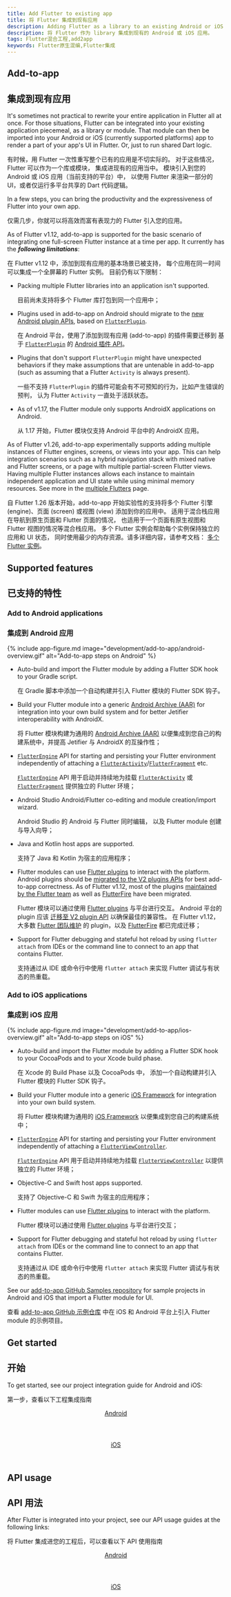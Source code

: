 ```yaml
---
title: Add Flutter to existing app
title: 将 Flutter 集成到现有应用
description: Adding Flutter as a library to an existing Android or iOS app.
description: 将 Flutter 作为 library 集成到现有的 Android 或 iOS 应用。
tags: Flutter混合工程,add2app
keywords: Flutter原生混编,Flutter集成
---
```


## Add-to-app

## 集成到现有应用

It's sometimes not practical to rewrite your entire application in
Flutter all at once. For those situations,
Flutter can be integrated into your existing
application piecemeal, as a library or module.
That module can then be imported into your Android or iOS
(currently supported platforms) app to render a part of your
app's UI in Flutter. Or, just to run shared Dart logic.

有时候，用 Flutter 一次性重写整个已有的应用是不切实际的。
对于这些情况，Flutter 可以作为一个库或模块，
集成进现有的应用当中。
模块引入到您的 Android 或 iOS 应用（当前支持的平台）中，
以使用 Flutter 来渲染一部分的 UI，或者仅运行多平台共享的 Dart 代码逻辑。

In a few steps, you can bring the productivity and the expressiveness of
Flutter into your own app.

仅需几步，你就可以将高效而富有表现力的 Flutter 引入您的应用。

As of Flutter v1.12, add-to-app is supported for the basic scenario of
integrating one full-screen Flutter instance at a time per app.
It currently has the _**following limitations**_:

在 Flutter v1.12 中，添加到现有应用的基本场景已被支持，
每个应用在同一时间可以集成一个全屏幕的 Flutter 实例。
目前仍有以下限制：

* Packing multiple Flutter libraries into an
  application isn't supported.

  目前尚未支持将多个 Flutter 库打包到同一个应用中；
  
* Plugins used in add-to-app on Android should migrate
  to the [new Android plugin APIs][Android plugin APIs], based on [`FlutterPlugin`].

  在 Android 平台，使用了添加到现有应用 (add-to-app) 的插件需要迁移到
  基于 [`FlutterPlugin`] 的 [Android 插件 API][Android plugin APIs]。
  
* Plugins that don't support `FlutterPlugin` might have unexpected
  behaviors if they make assumptions that are untenable in add-to-app
  (such as assuming that a Flutter `Activity` is always present).

  一些不支持 `FlutterPlugin` 的插件可能会有不可预知的行为，比如产生错误的预判，
  认为 Flutter `Activity` 一直处于活跃状态。
  
* As of v1.17, the Flutter module only supports AndroidX applications on Android.

  从 1.17 开始，Flutter 模块仅支持 Android 平台中的 AndroidX 应用。

As of Flutter v1.26, add-to-app experimentally supports adding multiple
instances of Flutter engines, screens, or views into your app. This can
help integration scenarios such as a hybrid navigation stack with mixed
native and Flutter screens, or a page with multiple partial-screen Flutter
views. Having multiple Flutter instances allows each instance to maintain
independent application and UI state while using minimal
memory resources. See more in the [multiple Flutters][] page.

自 Flutter 1.26 版本开始，add-to-app 开始实验性的支持将多个
Flutter 引擎 (engine)、页面 (screen) 或视图 (view) 添加到你的应用中。
适用于混合栈应用在导航到原生页面和 Flutter 页面的情况，
也适用于一个页面有原生视图和 Flutter 视图的情况等混合栈应用。
多个 Flutter 实例会帮助每个实例保持独立的应用和 UI 状态，
同时使用最少的内存资源。请多详细内容，请参考文档：
[多个 Flutter 实例][multiple Flutters]。 


## Supported features

## 已支持的特性

### Add to Android applications

### 集成到 Android 应用

{% include app-figure.md image="development/add-to-app/android-overview.gif" alt="Add-to-app steps on Android" %}

* Auto-build and import the Flutter module by adding a
  Flutter SDK hook to your Gradle script.

  在 Gradle 脚本中添加一个自动构建并引入 Flutter 模块的 Flutter SDK 钩子。
  
* Build your Flutter module into a generic
  [Android Archive (AAR)][] for integration into your
  own build system and for better Jetifier interoperability
  with AndroidX.

  将 Flutter 模块构建为通用的 [Android Archive (AAR)][Android Archive (AAR)]
  以便集成到您自己的构建系统中，并提高 Jetifier 与 AndroidX 的互操作性；
  
* [`FlutterEngine`][java-engine] API for starting and persisting
  your Flutter environment independently of attaching a
  [`FlutterActivity`][]/[`FlutterFragment`][] etc.

  [`FlutterEngine`][java-engine] API 用于启动并持续地为挂载 
  [`FlutterActivity`][] 或 [`FlutterFragment`][] 提供独立的 Flutter 环境；
  
* Android Studio Android/Flutter co-editing and module
  creation/import wizard.

  Android Studio 的 Android 与 Flutter 同时编辑，
  以及 Flutter module 创建与导入向导；
  
* Java and Kotlin host apps are supported.

  支持了 Java 和 Kotlin 为宿主的应用程序；
  
* Flutter modules can use [Flutter plugins][] to interact
  with the platform. Android plugins should be
  [migrated to the V2 plugins APIs][]
  for best add-to-app correctness. As of Flutter v1.12,
  most of the plugins [maintained by the Flutter team][]
  as well as [FlutterFire][] have been migrated.

  Flutter 模块可以通过使用 [Flutter plugins][] 与平台进行交互。
  Android 平台的 plugin 应该
  [迁移至 V2 plugin API][migrated to the V2 plugins APIs] 以确保最佳的兼容性。
  在 Flutter v1.12，大多数 [Flutter 团队维护][maintained by the Flutter team] 
  的 plugin，以及 [FlutterFire][] 都已完成迁移；
  
* Support for Flutter debugging and stateful hot reload by
  using `flutter attach` from IDEs or the command line to
  connect to an app that contains Flutter.

  支持通过从 IDE 或命令行中使用 `flutter attach` 
  来实现 Flutter 调试与有状态的热重载。

### Add to iOS applications

### 集成到 iOS 应用

{% include app-figure.md image="development/add-to-app/ios-overview.gif" alt="Add-to-app steps on iOS" %}

* Auto-build and import the Flutter module by adding a Flutter
  SDK hook to your CocoaPods and to your Xcode build phase.

  在 Xcode 的 Build Phase 以及 CocoaPods 中，
  添加一个自动构建并引入 Flutter 模块的 Flutter SDK 钩子。
  
* Build your Flutter module into a generic [iOS Framework][]
  for integration into your own build system.

  将 Flutter 模块构建为通用的 [iOS Framework][]
  以便集成到您自己的构建系统中；
  
* [`FlutterEngine`][ios-engine] API for starting and persisting
  your Flutter environment independently of attaching a
  [`FlutterViewController`][].

  [`FlutterEngine`][ios-engine] API 用于启动并持续地为挂载
  [`FlutterViewController`][] 以提供独立的 Flutter 环境；
  
* Objective-C and Swift host apps supported.

  支持了 Objective-C 和 Swift 为宿主的应用程序；
  
* Flutter modules can use [Flutter plugins][] to interact
  with the platform.

  Flutter 模块可以通过使用 [Flutter plugins][] 与平台进行交互；
  
- Support for Flutter debugging and stateful hot reload by
  using `flutter attach` from IDEs or the command line to
  connect to an app that contains Flutter.

  支持通过从 IDE 或命令行中使用 `flutter attach` 
  来实现 Flutter 调试与有状态的热重载。

See our [add-to-app GitHub Samples repository][]
for sample projects in Android and iOS that import
a Flutter module for UI.

查看 [add-to-app GitHub 示例仓库](https://github.com/flutter/samples/tree/master/experimental/add_to_app)
中在 iOS 和 Android 平台上引入 Flutter module 的示例项目。 

## Get started

## 开始

To get started, see our project integration guide for
Android and iOS:

第一步，查看以下工程集成指南

<div class="card-deck mb-8">
  <a class="card" href="/docs/development/add-to-app/android/project-setup">
    <div class="card-body">
      <header class="card-title text-center m-0">
        Android
      </header>
    </div>
  </a>
  <a class="card" href="/docs/development/add-to-app/ios/project-setup">
    <div class="card-body">
      <header class="card-title text-center m-0">
        iOS
      </header>
    </div>
  </a>
</div>

## API usage

## API 用法

After Flutter is integrated into your project,
see our API usage guides at the following links:

将 Flutter 集成进您的工程后，可以查看以下 API 使用指南

<div class="card-deck mb-8">
  <a class="card" href="/docs/development/add-to-app/android/add-flutter-screen">
    <div class="card-body">
      <header class="card-title text-center m-0">
        Android
      </header>
    </div>
  </a>
  <a class="card" href="/docs/development/add-to-app/ios/add-flutter-screen">
    <div class="card-body">
      <header class="card-title text-center m-0">
        iOS
      </header>
    </div>
  </a>
</div>


[add-to-app GitHub Samples repository]: {{site.github}}/flutter/samples/tree/master/add_to_app
[Android Archive (AAR)]: {{site.android-dev}}/studio/projects/android-library
[Android plugin APIs]: /docs/development/packages-and-plugins/plugin-api-migration
[Flutter plugins]: {{site.pub}}/flutter
[`FlutterActivity`]: {{site.api}}/javadoc/io/flutter/embedding/android/FlutterActivity.html
[java-engine]: {{site.api}}/javadoc/io/flutter/embedding/engine/FlutterEngine.html
[ios-engine]: {{site.api}}/objcdoc/Classes/FlutterEngine.html
[FlutterFire]: {{site.github}}/FirebaseExtended/flutterfire/tree/master/packages
[`FlutterFragment`]: {{site.api}}/javadoc/io/flutter/embedding/android/FlutterFragment.html
[`FlutterPlugin`]: {{site.api}}/javadoc/io/flutter/embedding/engine/plugins/FlutterPlugin.html
[`FlutterViewController`]: {{site.api}}/objcdoc/Classes/FlutterViewController.html
[iOS Framework]: {{site.apple-dev}}/library/archive/documentation/MacOSX/Conceptual/BPFrameworks/Concepts/WhatAreFrameworks.html
[maintained by the Flutter team]: {{site.github}}/flutter/plugins/tree/master/packages
[migrated to the V2 plugins APIs]: /docs/development/packages-and-plugins/plugin-api-migration
[multiple Flutters]: /docs/development/add-to-app/multiple-flutters
